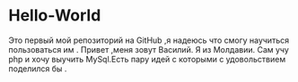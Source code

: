# Hello-World
Это первый мой репозиторий на GitHub ,я надеюсь что смогу научиться пользоваться им .
Привет ,меня зовут Василий.
Я из Молдавии.
Сам учу php  и хочу выучить MySql.Есть пару идей с которыми с удовольствием поделился бы .
